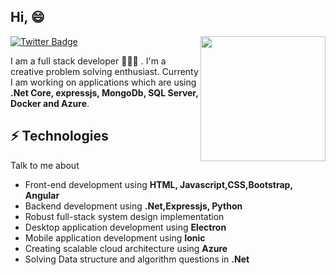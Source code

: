 <!--
**nitin27may/nitin27may** is a ✨ _special_ ✨ repository because its `README.md` (this file) appears on your GitHub profile.

Here are some ideas to get you started:

- 🔭 I’m currently working on ...
- 🌱 I’m currently learning ...
- 👯 I’m looking to collaborate on ...
- 🤔 I’m looking for help with ...
- 💬 Ask me about ...
- 📫 How to reach me: ...
- 😄 Pronouns: ...
- ⚡ Fun fact: ...
-->
<h2> Hi, 😄  </h2>

<img align='right' src='https://media.giphy.com/media/p4NLw3I4U0idi/giphy.gif' width='200"'>

[![Twitter Badge](https://img.shields.io/badge/-@nitin27may-1ca0f1?style=flat-square&labelColor=1ca0f1&logo=twitter&logoColor=white&link=https://twitter.com/nitin27may)](https://twitter.com/nitin27may) 

I am a full stack developer 👨🏻‍💻 . I'm a creative problem solving enthusiast. Currenty I am working on applications which are using **.Net Core, expressjs, MongoDb, SQL Server, Docker and Azure**.

## ⚡ Technologies
Talk to me about
- Front-end development using **HTML, Javascript,CSS,Bootstrap, Angular**
- Backend development using **.Net,Expressjs, Python**
- Robust full-stack system design implementation
- Desktop application development using **Electron**
- Mobile application development using **Ionic**
- Creating scalable cloud architecture using **Azure**
- Solving Data structure and algorithm questions in **.Net**
<!-- ## Hello World!! 🤔
- 💬 Ask me about anything an everything.
- 📫 Read my blogs: [Nitin Singh Blog](https://nitinksingh.com)
- 🎯 Portfolio site: [Portfolio](https://nitinksingh.github.io/Portfolio-Site/index.html)
- 🔔 Subscribe:- [Nitin Kumar Singh](https://www.youtube.com/channel/4554)
- ⚡ Fun fact: Internet users blink less than usual. -->
<!-- 
![Nitin Singh's github stats](https://github-readme-stats.vercel.app/api?username=nitin27may&hide=["issues"]&show_icons=true) -->

